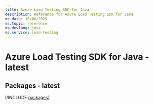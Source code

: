 ```yaml
---
title: Azure Load Testing SDK for Java
description: Reference for Azure Load Testing SDK for Java
ms.date: 10/06/2025
ms.topic: reference
ms.devlang: java
ms.service: load-testing
---
```

# Azure Load Testing SDK for Java - latest
## Packages - latest
[!INCLUDE [packages](load-testing-index.md)]